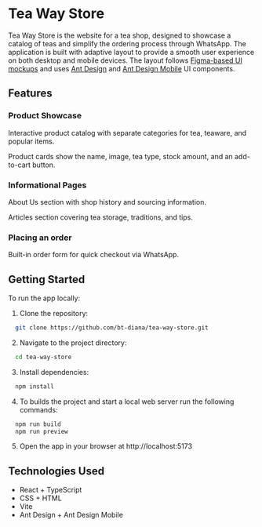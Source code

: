 # Tea Way Store

Tea Way Store is the website for a tea shop, designed to showcase a catalog of teas and simplify the ordering process through WhatsApp. The application is built with adaptive layout to provide a smooth user experience on both desktop and mobile devices. The layout follows [Figma-based UI mockups](https://www.figma.com/design/P6ULjJbYvAL2EcR9dWybzm/Design---TeaWay.kg?node-id=6-5&t=Vacuh0fER1gxwYNm-1) and uses [Ant Design](https://ant.design/) and [Ant Design Mobile](https://mobile.ant.design/) UI components.

## Features

### Product Showcase

Interactive product catalog with separate categories for tea, teaware, and popular items.

Product cards show the name, image, tea type, stock amount, and an add-to-cart button.

### Informational Pages

About Us section with shop history and sourcing information.

Articles section covering tea storage, traditions, and tips.

### Placing an order

Built-in order form for quick checkout via WhatsApp.

## Getting Started

To run the app locally:

1. Clone the repository:

```bash
  git clone https://github.com/bt-diana/tea-way-store.git
```

2. Navigate to the project directory:

```bash
  cd tea-way-store
```

3. Install dependencies:

```bash
  npm install
```

4. To builds the project and start a local web server run the following commands:

```bash
  npm run build
  npm run preview
```

5. Open the app in your browser at http://localhost:5173

## Technologies Used

- React + TypeScript
- CSS + HTML
- Vite
- Ant Design + Ant Design Mobile
